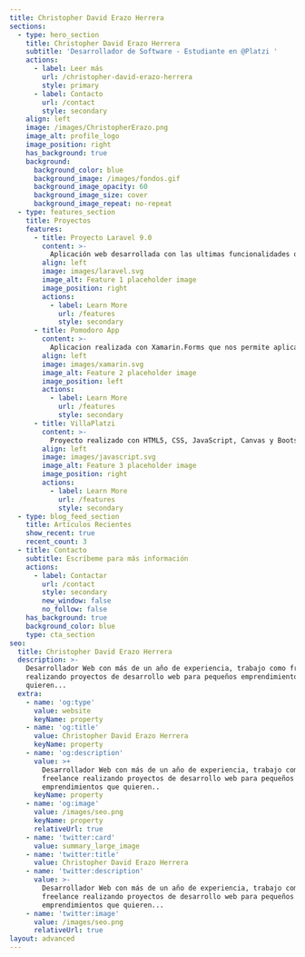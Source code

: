 ```yaml
---
title: Christopher David Erazo Herrera
sections:
  - type: hero_section
    title: Christopher David Erazo Herrera
    subtitle: 'Desarrollador de Software - Estudiante en @Platzi '
    actions:
      - label: Leer más
        url: /christopher-david-erazo-herrera
        style: primary
      - label: Contacto
        url: /contact
        style: secondary
    align: left
    image: /images/ChristopherErazo.png
    image_alt: profile_logo
    image_position: right
    has_background: true
    background:
      background_color: blue
      background_image: /images/fondos.gif
      background_image_opacity: 60
      background_image_size: cover
      background_image_repeat: no-repeat
  - type: features_section
    title: Proyectos
    features:
      - title: Proyecto Laravel 9.0
        content: >-
          Aplicación web desarrollada con las ultimas funcionalidades quenos ofrece Laravel 9.
        align: left
        image: images/laravel.svg
        image_alt: Feature 1 placeholder image
        image_position: right
        actions:
          - label: Learn More
            url: /features
            style: secondary
      - title: Pomodoro App
        content: >-
          Aplicacion realizada con Xamarin.Forms que nos permite aplicar la tecnica de pomodoro para maximizar nuestra concentración. Utilizamos el patron de diseño MVVM.
        align: left
        image: images/xamarin.svg
        image_alt: Feature 2 placeholder image
        image_position: left
        actions:
          - label: Learn More
            url: /features
            style: secondary
      - title: VillaPlatzi
        content: >-
          Proyecto realizado con HTML5, CSS, JavaScript, Canvas y Bootstrapt 5.
        align: left
        image: images/javascript.svg
        image_alt: Feature 3 placeholder image
        image_position: right
        actions:
          - label: Learn More
            url: /features
            style: secondary
  - type: blog_feed_section
    title: Artículos Recientes
    show_recent: true
    recent_count: 3
  - title: Contacto
    subtitle: Escríbeme para más información
    actions:
      - label: Contactar
        url: /contact
        style: secondary
        new_window: false
        no_follow: false
    has_background: true
    background_color: blue
    type: cta_section
seo:
  title: Christopher David Erazo Herrera
  description: >-
    Desarrollador Web con más de un año de experiencia, trabajo como freelance
    realizando proyectos de desarrollo web para pequeños emprendimientos que
    quieren...
  extra:
    - name: 'og:type'
      value: website
      keyName: property
    - name: 'og:title'
      value: Christopher David Erazo Herrera
      keyName: property
    - name: 'og:description'
      value: >+
        Desarrollador Web con más de un año de experiencia, trabajo como
        freelance realizando proyectos de desarrollo web para pequeños
        emprendimientos que quieren..
      keyName: property
    - name: 'og:image'
      value: /images/seo.png
      keyName: property
      relativeUrl: true
    - name: 'twitter:card'
      value: summary_large_image
    - name: 'twitter:title'
      value: Christopher David Erazo Herrera
    - name: 'twitter:description'
      value: >-
        Desarrollador Web con más de un año de experiencia, trabajo como
        freelance realizando proyectos de desarrollo web para pequeños
        emprendimientos que quieren...
    - name: 'twitter:image'
      value: /images/seo.png
      relativeUrl: true
layout: advanced
---
```

